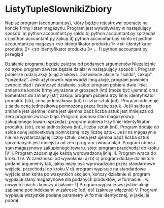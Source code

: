 # ListyTupleSlownikiZbiory
Napisz program (accountant.py), który będzie rejestrował operacje na koncie firmy i stan magazynu.
Program jest wywoływany w następujący sposób:
a) python accountant.py saldo <int wartosc> <str komentarz>
b) python accountant.py sprzedaż <str identyfikator produktu> <int cena> <int liczba sprzedanych>
c) python accountant.py zakup <str identyfikator produktu> <int cena> <int liczba zakupionych>
d) python accountant.py konto
e) python accountant.py magazyn <str identyfikator produktu 1> <str identyfikator produktu 2> <str identyfikator produktu 3> ...
f) python accountant.py przegląd

Działanie programu będzie zależne od podanych argumentów
Niezależnie od trybu program zawsze będzie działał w następujący sposób
I. Program pobierze rodzaj akcji (ciąg znaków). Dozwolone akcje to "saldo", zakup", "sprzedaż". Jeśli użytkownik wprowadzi inną akcję, program powinien zwrócić błąd i zakończyć działanie.
saldo: program pobiera dwie linie: zmiana na koncie firmy wyrażona w groszach (int) (może być ujemna) oraz komentarz do zmiany (str)
zakup: program pobiera trzy linie: identyfikator produktu (str), cena jednostkowa (int) i liczba sztuk (int). Program odejmuje z salda cenę jednostkową pomnożoną przez liczbę sztuk. Jeśli saldo po zmianie jest ujemne, cena jest ujemna bądź liczba sztuk jest mniejsza od zero program zwraca błąd. Program podnosi stan magazynowy zakupionego towaru
sprzedaż: program pobiera trzy linie: identyfikator produktu (str), cena jednostkowa (int), liczba sztuk (int). Program dodaje do salda cenę jednostkową pomnożoną razy liczbę sztuk. Jeśli na magazynie nie ma wystarczającej liczby sztuk, cena jest ujemna bądź liczba sztuk sprzedanych jest mniejsza od zero program zwraca błąd. Program obniża stan magazynowy zakupionego towaru.
stop: program przechodzi do kroku IV
II. Program zapamiętuje każdą wprowadzoną linię
III. Program wraca do kroku I
IV. W zależności od wywołania:
a) b) c) program dodaje do historii podane argumenty tak, jakby miały być wprowadzone przez standardowe wejście, przechodzi do kroku V
d) program wypisuje na standardowe wyjście stan konta po wszystkich akcjach, kończy działanie
e) program wypisuje stany magazynowe dla podanych produktów, w formacie: <id produktu>: <stan> w nowych liniach i kończy działanie:
f) Program wypisuje wszystkie akcje zapisane pod indeksami w zakresie [od, do] (zakresy włącznie)
V. Program wypisuje wszystkie podane parametry w formie identycznej, w jakiej je pobrał.
